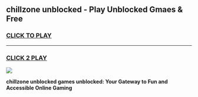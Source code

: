 
## chillzone unblocked - Play Unblocked Gmaes & Free
<h3>
<a href="https://news.freeplayer.one?title=chillzone_unblocked&ref=16F">CLICK TO PLAY</a></h3>
<hr>

<h3>
<a href="https://news.freeplayer.one?title=chillzone_unblocked&ref=16F">CLICK 2 PLAY</a>
  
</h3>

<a href="https://news.freeplayer.one?title=chillzone_unblocked&ref=16F/"><img src="https://clearcache.store/games.png"></a>


**chillzone unblocked games unblocked: Your Gateway to Fun and Accessible Online Gaming**
